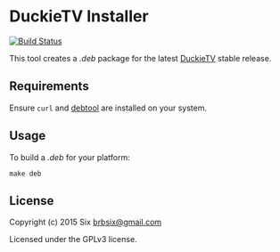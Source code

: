 # DuckieTV Installer

[![Build Status](https://travis-ci.org/brbsix/DuckieTV-installer.svg?branch=master)](https://travis-ci.org/brbsix/DuckieTV-installer)

This tool creates a *.deb* package for the latest [DuckieTV](https://schizoduckie.github.io/DuckieTV/) stable release.

## Requirements

Ensure `curl` and [debtool](https://github.com/brbsix/debtool) are installed on your system.

## Usage

To build a *.deb* for your platform:

    make deb

## License

Copyright (c) 2015 Six <brbsix@gmail.com>

Licensed under the GPLv3 license.
